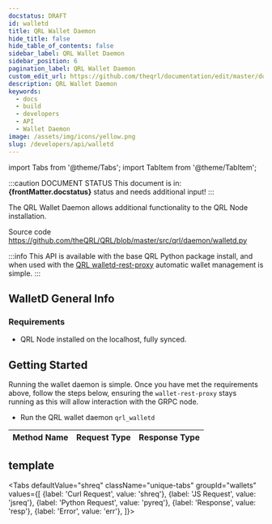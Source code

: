 ```yaml
---
docstatus: DRAFT
id: walletd
title: QRL Wallet Daemon
hide_title: false
hide_table_of_contents: false
sidebar_label: QRL Wallet Daemon
sidebar_position: 6
pagination_label: QRL Wallet Daemon
custom_edit_url: https://github.com/theqrl/documentation/edit/master/docs/basics/what-is-qrl.md
description: QRL Wallet Daemon
keywords:
  - docs
  - build
  - developers
  - API
  - Wallet Daemon
image: /assets/img/icons/yellow.png
slug: /developers/api/walletd
---
```


import Tabs from '@theme/Tabs';
import TabItem from '@theme/TabItem';

:::caution DOCUMENT STATUS 
<span>This document is in: <b>{frontMatter.docstatus}</b> status and needs additional input!</span>
:::

The QRL Wallet Daemon allows additional functionality to the QRL Node installation. 

Source code https://github.com/theQRL/QRL/blob/master/src/qrl/daemon/walletd.py

:::info
This API is available with the base QRL Python package install, and when used with the [QRL walletd-rest-proxy](https://github.com/theQRL/walletd-rest-proxy) automatic wallet management is simple.
:::


## WalletD General Info


### Requirements

- QRL Node installed on the localhost, fully synced.


## Getting Started

Running the wallet daemon is simple. Once you have met the requirements above, follow the steps below, ensuring the `wallet-rest-proxy` stays running as this will allow interaction with the GRPC node.

- Run the QRL wallet daemon `qrl_walletd`


| Method Name | Request Type | Response Type | 
| ----------- | ------------ | ------------- | 





## template

<Tabs
    defaultValue="shreq"
    className="unique-tabs"
    groupId="wallets"
    values={[
        {label: 'Curl Request', value: 'shreq'},
        {label: 'JS Request', value: 'jsreq'},
        {label: 'Python Request', value: 'pyreq'},
        {label: 'Response', value: 'resp'},
        {label: 'Error', value: 'err'},
    ]}>
<TabItem value="shreq" label="Curl Request" default>

```bash

```
</TabItem>    
<TabItem value="jsreq" label="Request" default>

```js {} 

```
</TabItem>
<TabItem value="pyreq" label="Python Request" default>

```py {}

```
</TabItem>
<TabItem value="resp" label="Response" default>

```json 

```
</TabItem>
<TabItem value="err" label="Error" default>

```json title=" "

```

</TabItem>

</Tabs>